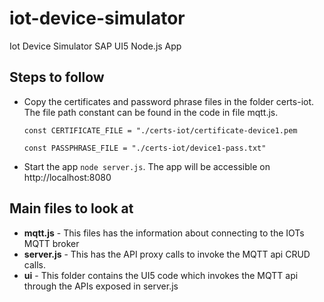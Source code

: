 # iot-device-simulator
Iot Device Simulator SAP UI5 Node.js App

## Steps to follow

- Copy the certificates and password phrase files in the folder certs-iot. The file path 
constant can be found in the code in file mqtt.js.

    `const CERTIFICATE_FILE = "./certs-iot/certificate-device1.pem`

     `const PASSPHRASE_FILE = "./certs-iot/device1-pass.txt"`

- Start the app `node server.js`. The app will be accessible on http://localhost:8080


## Main files to look at 

- **mqtt.js** - This files has the information about connecting to the IOTs MQTT broker
- **server.js** - This has the API proxy calls to invoke the MQTT api CRUD calls.
- **ui** - This folder contains the UI5 code which invokes the MQTT api through the APIs exposed in server.js



